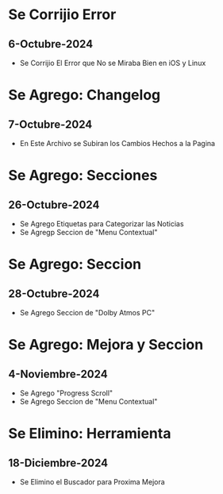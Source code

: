 # Se Corrijio Error 
## 6-Octubre-2024
- Se Corrijio El Error que No se Miraba Bien en iOS y Linux

# Se Agrego: Changelog
## 7-Octubre-2024
- En Este Archivo se Subiran los Cambios Hechos a la Pagina

# Se Agrego: Secciones
## 26-Octubre-2024
- Se Agrego Etiquetas para Categorizar las Noticias
- Se Agregp Seccion de "Menu Contextual"

# Se Agrego: Seccion
## 28-Octubre-2024
- Se Agrego Seccion de "Dolby Atmos PC"

# Se Agrego: Mejora y Seccion
## 4-Noviembre-2024
- Se Agrego "Progress Scroll"
- Se Agrego Seccion de "Menu Contextual"

# Se Elimino: Herramienta
## 18-Diciembre-2024
- Se Elimino el Buscador para Proxima Mejora